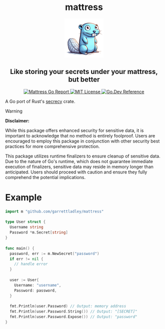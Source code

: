 <h1 align="center">mattress</h1>

<div align="center">
    <img src="./mattress.png" alt="Mattress Logo" width="25%">
</div>

<h2 align="center">Like storing your secrets under your mattress, but better</h2>

<div align="center">
  <a href="https://goreportcard.com/report/github.com/garrettladley/mattress">
    <img src="https://goreportcard.com/badge/github.com/garrettladley/mattress"
      alt="Mattress Go Report" />
  </a>
  <a href="https://opensource.org/licenses/MIT">
    <img src="https://img.shields.io/badge/license-MIT-brightgreen.svg"
      alt="MIT License" />
  </a>
  <a href="https://pkg.go.dev/github.com/garrettladley/mattress#section-documentation">
    <img src="https://img.shields.io/badge/go.dev-reference-blue?logo=go&logoColor=white"
      alt="Go.Dev Reference" />
  </a>
</div>

A Go port of Rust's [secrecy](https://github.com/iqlusioninc/crates/tree/main/secrecy) crate.

> [!Warning]
> **Disclaimer:**
>
> While this package offers enhanced security for sensitive data, it is important to acknowledge that no method is entirely foolproof. Users are encouraged to employ this package in conjunction with other security best practices for more comprehensive protection.
>
>
> This package utilizes runtime finalizers to ensure cleanup of sensitive data. Due to the nature of Go's runtime, which does not guarantee immediate execution of finalizers, sensitive data may reside in memory longer than anticipated. Users should proceed with caution and ensure they fully comprehend the potential implications.

# Example

```go
import m "github.com/garrettladley/mattress"

type User struct {
  Username string
  Password *m.Secret[string]
}

func main() {
  password, err := m.NewSecret("password")
  if err != nil {
    // handle error
  }

  user := User{
    Username: "username",
    Password: password,
  }

  fmt.Println(user.Password) // Output: memory address
  fmt.Println(user.Password.String()) // Output: "[SECRET]"
  fmt.Println(user.Password.Expose()) // Output: "password"
}
```
